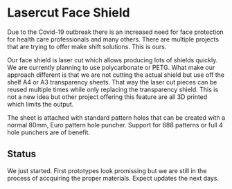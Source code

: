 # Lasercut Face Shield

Due to the Covid-19 outbreak there is an increased need for face protection for health care professionals and many others. There are multiple projects that are trying to offer make shift solutions. This is ours.

Our face shield is laser cut which allows producing lots of shields quickly. We are currently planning to use polycarbonate or PETG. What make our approach different is that we are not cutting the actual shield but use off the shelf A4 or A3 transparency sheets. That way the laser cut pieces can be reused multiple times while only replacing the transparency shield. This is not a new idea but other project offering this feature are all 3D printed which limits the output.

The sheet is attached with standard pattern holes that can be created with a normal 80mm, Euro pattern hole puncher. Support for 888 patterns or full 4 hole punchers are of benefit.

## Status

We just started. First prototypes look promissing but we are still in the process of accquiring the proper materials. Expect updates the next days.
